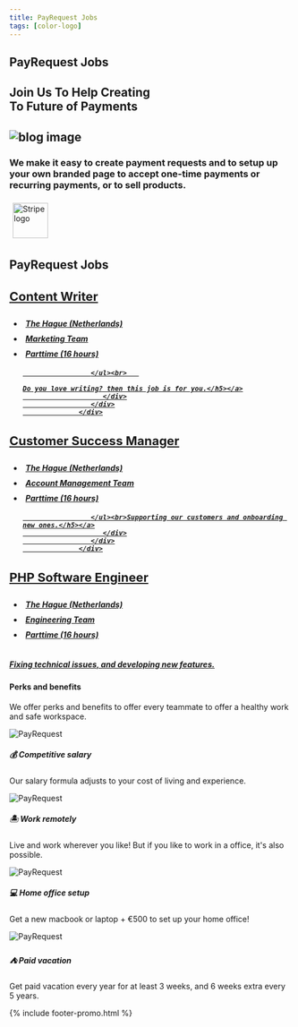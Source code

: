 ```yaml
---
title: PayRequest Jobs
tags: [color-logo]
---
```


<section class="breadcrumb-area">
         <div class="breadcrumb-shape"></div>
         <div class="container">
            <div class="row">
               <div class="col-lg-12">
                  <div class="breadcrumb-inn">
                     <div class="section-title wow fadeInUp" data-wow-duration="1s" data-wow-delay="0.3s" style="visibility: visible; animation-duration: 1s; animation-delay: 0.3s; animation-name: fadeInUp;">
                       <h2>PayRequest <span>Jobs</span></h2>
                     </div>
                  </div>
               </div>
            </div>
         </div>
</section>

<section class="about-page-section section_100">
         <div class="container">
            <div class="row">
               <div class="col-lg-12">
                  <div class="section-title wow fadeInUp" data-wow-duration="1s" data-wow-delay="0.3s" style="visibility: visible; animation-duration: 1s; animation-delay: 0.3s; animation-name: fadeInUp;">
                     <h2>Join Us To Help Creating <br>To   
<span>Future of Payments</span>

</h2>
                  </div>
               </div>
            </div>
            <div class="row align-items-center">
               <div class="col-lg-5 lg-1">
                  <div class="about-page-left wow fadeInLeft" data-wow-duration="1s" data-wow-delay="0.5s" style="visibility: visible; animation-duration: 1s; animation-delay: 0.5s; animation-name: fadeInLeft;">
                     <h2 class="mr-5">
                        <img src="https://i.imgur.com/sOTp22c.png" alt="blog image">
                   </h2>
                  </div>
               </div>
               <div class="col-lg-6">
                  <div class="about-page-text wow fadeInRight" data-wow-duration="1s" data-wow-delay="0.6s" style="visibility: visible; animation-duration: 1s; animation-delay: 0.6s; animation-name: fadeInRight;">
                     <h3>We make it easy to create payment requests and to setup up your own branded page to accept one-time payments or recurring payments, or to sell products.
</h3>
                     <img alt="Stripe logo" src="https://payrequest.io/assets/img/stripe-partner-badges/L_Color_Solid.svg" style="height: 63px;padding: 6px;">
                  </div>
               </div>
            </div>
         </div>
      </section>


<section class="blog-section section_50">
         <div class="container">
            <div class="row align-items-center">
               <div class="col-lg-12 col-md-12">
                  <div class="section-title wow fadeInLeft" data-wow-duration="1s" data-wow-delay="0.3s" style="visibility: visible; animation-duration: 1s; animation-delay: 0.3s; animation-name: fadeInLeft;">
                     <h2><span>PayRequest</span> Jobs</h2>
                  </div>
               </div>
               
 </div>
 <div class="row">


  <!-- Payment Links block Start -->
<div class="col-lg-4 col-md-6">
                  <div class="blog-item wow fadeInLeft" data-wow-duration="1s" data-wow-delay="0.3s" style="visibility: visible; animation-duration: 1s; animation-delay: 0.3s; animation-name: fadeInLeft;">
                     
  <div class="blog-desc">
                        
<div class="blog-text">
<a href="/payment-links"><h3 style="
    font-size: 22px;
"> <i class="fad fa-user-crown" style="color: #25b7c7;" aria-hidden="true"></i> Content Writer</h3>
<h5 style="margin-top: 10px;"> 
    
 <ul>
                        <li style="
    padding: 5px;
"><i class="fad fa-map" aria-hidden="true" style="
    color: #25b7c7;
"></i><b> The Hague (Netherlands)</b></li>
                        <li style="
    padding: 5px;
"><i class="fad fa-user" aria-hidden="true" style="
    color: #25b7c7;
"></i><b> Marketing Team </b></li>

<li style="
    padding: 5px;
"><i class="fad fa-clock" aria-hidden="true" style="
    color: #25b7c7;
"></i><b>Parttime (16 hours)</b> </li>
                        
                        
                        
                        
                     </ul><br>   
    
    Do you love writing? then this job is for you.</h5></a>
                        </div>
                     </div>
                  </div>
</div>
  <!-- Payment Links block End -->


<div class="col-lg-4 col-md-6">
                  <div class="blog-item wow fadeInLeft" data-wow-duration="1s" data-wow-delay="0.3s" style="visibility: visible; animation-duration: 1s; animation-delay: 0.3s; animation-name: fadeInLeft;">
                     
  <div class="blog-desc">
                        
<div class="blog-text">
<a href="/payment-links"><h3 style="
    font-size: 22px;
"> <i class="fad fa-user-crown" style="color: #25b7c7;" aria-hidden="true"></i> Customer Success Manager
</h3>
<h5 style="margin-top: 10px;"> 
    
 <ul>
                        <li style="
    padding: 5px;
"><i class="fad fa-map" aria-hidden="true" style="
    color: #25b7c7;
"></i><b> The Hague (Netherlands)</b></li>
                        <li style="
    padding: 5px;
"><i class="fad fa-user" aria-hidden="true" style="
    color: #25b7c7;
"></i><b> Account Management Team </b></li>

<li style="
    padding: 5px;
"><i class="fad fa-clock" aria-hidden="true" style="
    color: #25b7c7;
"></i><b>Parttime (16 hours)</b> </li>
                        
                        
                        
                        
                     </ul><br>Supporting our customers and onboarding new ones.</h5></a>
                        </div>
                     </div>
                  </div>
</div>
               


<div class="col-lg-4 col-md-6">
                  <div class="blog-item wow fadeInLeft" data-wow-duration="1s" data-wow-delay="0.3s" style="visibility: visible; animation-duration: 1s; animation-delay: 0.3s; animation-name: fadeInLeft;">
                     
  <div class="blog-desc">
                        
<div class="blog-text">
<a href="/payment-links"><h3 style="
    font-size: 22px;
"> <i class="fad fa-user-crown" style="color: #25b7c7;" aria-hidden="true"></i> PHP Software Engineer
</h3>
<h5 style="margin-top: 10px;"> 
    
 <ul>
 <li style="
    padding: 5px;
"><i class="fad fa-map" aria-hidden="true" style="
    color: #25b7c7;
"></i><b> The Hague (Netherlands)</b></li>
                        <li style="
    padding: 5px;
"><i class="fad fa-user" aria-hidden="true" style="
    color: #25b7c7;
"></i><b> Engineering Team</b></li>

<li style="
    padding: 5px;
"><i class="fad fa-clock" aria-hidden="true" style="
    color: #25b7c7;
"></i><b>Parttime (16 hours)</b> </li>       
                        
</ul><br>Fixing technical issues, and developing new features.</h5></a>
</div>
</div>
</div>
</div>

</div>
</div>
</section>


<section class="contact-form section_100">
         <div class="container">
            <div class="service-details-text">
                        <h4>Perks and benefits
</h4>
                        <p>We offer perks and benefits to offer every teammate to offer a healthy work and safe workspace.

</p>
                        <div class="service-works">
                           <div class="row">
                              <div class="col-md-6">
                                 <div class="service-works-item">
                                    <div class="service-works-icon">
                                  <img src="https://payrequest.io/assets/logos/Icon%20Light%20Blue%20Aqua.png?" alt="PayRequest">
                                    </div>
                                    <div class="service-works-info">
                                       <h5> 💰 Competitive salary</h5>
                                       <p>Our salary formula adjusts to your cost of living and experience. </p>
                                    </div>
                                 </div>
                              </div>
                              <div class="col-md-6">
                                 <div class="service-works-item">
                                    <div class="service-works-icon">
                                       <img src="https://payrequest.io/assets/logos/Icon%20Light%20Blue%20Aqua.png?" alt="PayRequest">
                                    </div>
                                    <div class="service-works-info">
                                        <h5> 🏝 Work remotely</h5>
                                       <p>Live and work wherever you like! But if you like to work in a office, it's also possible.</p>
                                    </div>
                                 </div>
                              </div>
                              <div class="col-md-6">
                                 <div class="service-works-item">
                                    <div class="service-works-icon">
                            <img src="https://payrequest.io/assets/logos/Icon%20Light%20Blue%20Aqua.png?" alt="PayRequest">
                                    </div>
                                    <div class="service-works-info">
                                       <h5> 💻  Home office setup</h5>
                                       <p>Get a new macbook or laptop + €500 to set up your home office!</p>
                                    </div>
                                 </div>
                              </div>
                              <div class="col-md-6">
                                 <div class="service-works-item">
                                    <div class="service-works-icon">
                            <img src="https://payrequest.io/assets/logos/Icon%20Light%20Blue%20Aqua.png?" alt="PayRequest">
                                    </div>
                                    <div class="service-works-info">
                                       <h5> ⛺️ Paid vacation</h5>
                                       <p>Get paid vacation every year for at least 3 weeks, and 6 weeks extra every 5 years.</p>
                                    </div>
                                 </div>
                              </div>
                           </div>
                        </div>
                     </div>



</div>
</section>

{% include footer-promo.html %}



